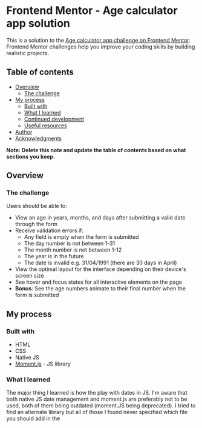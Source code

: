 # Frontend Mentor - Age calculator app solution

This is a solution to the [Age calculator app challenge on Frontend Mentor](https://www.frontendmentor.io/challenges/age-calculator-app-dF9DFFpj-Q). Frontend Mentor challenges help you improve your coding skills by building realistic projects. 

## Table of contents

- [Overview](#overview)
  - [The challenge](#the-challenge)
- [My process](#my-process)
  - [Built with](#built-with)
  - [What I learned](#what-i-learned)
  - [Continued development](#continued-development)
  - [Useful resources](#useful-resources)
- [Author](#author)
- [Acknowledgments](#acknowledgments)

**Note: Delete this note and update the table of contents based on what sections you keep.**

## Overview

### The challenge

Users should be able to:

- View an age in years, months, and days after submitting a valid date through the form
- Receive validation errors if:
  - Any field is empty when the form is submitted
  - The day number is not between 1-31
  - The month number is not between 1-12
  - The year is in the future
  - The date is invalid e.g. 31/04/1991 (there are 30 days in April)
- View the optimal layout for the interface depending on their device's screen size
- See hover and focus states for all interactive elements on the page
- **Bonus**: See the age numbers animate to their final number when the form is submitted

## My process

### Built with

- HTML
- CSS
- Native JS
- [Moment.js](momentjs.com) - JS library 


### What I learned

The major thing I learned is how the play with dates in JS. I'm aware that both native JS date management and moment.js are preferably not to be used, both of them being outdated (moment.JS being deprecated). I tried to find an alternate library but all of those I found never specified which file you should add in the <script> in your HTML file to use the lib with your browser. Took me a whole day to understand it and why every lib I installed with npm would always end in throwing me errors everywhere. I guess it means that it's not how it's done nowaday and so, I could say that I learned what I needed to learn, if that makes sense. 


### Continued development

Seeing how much time I spent trying to understand why things weren't working only to realise little by little that I wasn't using libraries the "right way", I think I'll focus on learning more on what today developpers are using to code, which doesn't seems to be what I use even though that's what tutorials I found online taught me to use. 

There is also a function given in the moment.js doc that should have helped me, but I just didn't manage to understand it even though it was quite simple. I thing I lack a profound understanding of how a lot of thing works, and I'll start by trying to understand this function. 


## Author

- Frontend Mentor - [@Koelrett](https://www.frontendmentor.io/profile/Koelrett)

